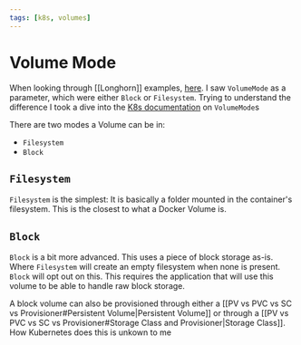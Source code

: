 ```yaml
---
tags: [k8s, volumes]
---
```


# Volume Mode
When looking through [[Longhorn]] examples, [here](https://longhorn.io/docs/1.2.0/references/examples/). I saw `VolumeMode` as a parameter, which were either `Block` or `Filesystem`. Trying to understand the difference I took a dive into the [K8s documentation](https://kubernetes.io/docs/concepts/storage/persistent-volumes/#volume-mode) on `VolumeMode`s

There are two modes a Volume can be in:
 - `Filesystem`
 - `Block`

## `Filesystem`
`Filesystem` is the simplest: It is basically a folder mounted in the container's filesystem. This is the closest to what a Docker Volume is.

## `Block`
`Block` is a bit more advanced. This uses a piece of block storage as-is. Where `Filesystem` will create an empty filesystem when none is present. `Block` will opt out on this. This requires the application that will use this volume to be able to handle raw block storage. 

A block volume can also be provisioned through either a [[PV vs PVC vs SC vs Provisioner#Persistent Volume|Persistent Volume]] or through a [[PV vs PVC vs SC vs Provisioner#Storage Class and Provisioner|Storage Class]]. How Kubernetes does this is unkown to me
